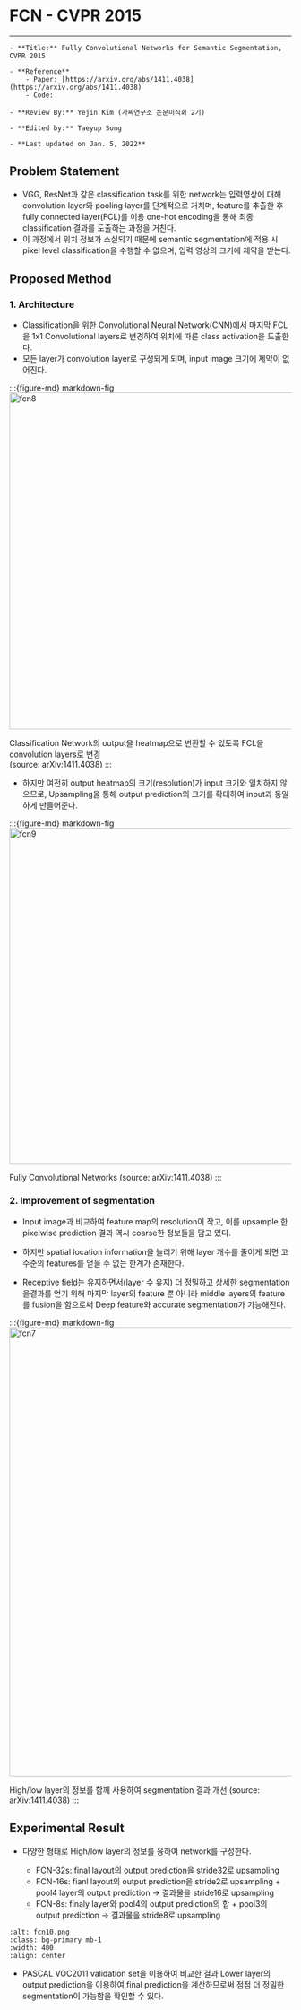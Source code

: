 # FCN - CVPR 2015

---

```{admonition} Information
- **Title:** Fully Convolutional Networks for Semantic Segmentation, CVPR 2015

- **Reference**
    - Paper: [https://arxiv.org/abs/1411.4038](https://arxiv.org/abs/1411.4038)
    - Code:
    
- **Review By:** Yejin Kim (가짜연구소 논문미식회 2기)

- **Edited by:** Taeyup Song

- **Last updated on Jan. 5, 2022**
```

## Problem Statement

- VGG, ResNet과 같은 classification task를 위한 network는 입력영상에 대해 convolution layer와 pooling layer를 단계적으로 거치며, feature를 추출한 후 fully connected layer(FCL)를 이용 one-hot encoding을 통해 최종 classification 결과를 도출하는 과정을 거친다. 
- 이 과정에서 위치 정보가 소실되기 때문에 semantic segmentation에 적용 시 pixel level classification을 수행할 수 없으며, 입력 영상의 크기에 제약을 받는다. 

## Proposed Method

### 1. Architecture

- Classification을 위한 Convolutional Neural Network(CNN)에서 마지막 FCL을 1x1 Convolutional layers로 변경하여 위치에 따른 class activation을 도출한다. 
- 모든 layer가 convolution layer로 구성되게 되며, input image 크기에 제약이 없어진다. 

:::{figure-md} markdown-fig
<img src="pic/FCN/fcn8.png" alt="fcn8" class="bg-primary mb-1" width="600px">

Classification Network의 output을 heatmap으로 변환할 수 있도록 FCL을 convolution layers로 변경 \
(source: arXiv:1411.4038)
:::

- 하지만 여전히 output heatmap의 크기(resolution)가 input 크기와 일치하지 않으므로, Upsampling을 통해 output prediction의 크기를 확대하여 input과 동일하게 만들어준다. 


:::{figure-md} markdown-fig
<img src="pic/FCN/fcn9.png" alt="fcn9" class="bg-primary mb-1" width="600px">

Fully Convolutional Networks (source: arXiv:1411.4038)
:::

### 2. Improvement of segmentation


- Input image과 비교하여 feature map의 resolution이 작고, 이를 upsample 한 pixelwise prediction 결과 역시 coarse한 정보들을 담고 있다.

- 하지만 spatial location information을 늘리기 위해 layer 개수를 줄이게 되면 고수준의 features를 얻을 수 없는 한계가 존재한다. 

- Receptive field는 유지하면서(layer 수 유지) 더 정밀하고 상세한 segmentation을결과를 얻기 위해 마지막 layer의 feature 뿐 아니라 middle layers의 feature를 fusion을 함으로써 Deep feature와 accurate segmentation가 가능해진다.


:::{figure-md} markdown-fig
<img src="pic/FCN/fcn7.png" alt="fcn7" class="bg-primary mb-1" width="800px">

High/low layer의 정보를 함께 사용하여 segmentation 결과 개선  (source: arXiv:1411.4038)
:::

## Experimental Result

- 다양한 형태로 High/low layer의 정보를 융하여 network를 구성한다. 

    - FCN-32s: final layout의 output prediction을 stride32로 upsampling
    - FCN-16s: fianl layout의 output prediction을 stride2로 upsampling + pool4 layer의 output prediction → 결과물을 stride16로 upsampling
    - FCN-8s: finaly layer와 pool4의 output prediction의 합 + pool3의 output prediction → 결과물을 stride8로 upsampling
   
```{image} pic/FCN/fcn10.png
:alt: fcn10.png
:class: bg-primary mb-1
:width: 400
:align: center
```
- PASCAL VOC2011 validation set을 이용하여 비교한 결과 Lower layer의 output prediction을 이용하여 final prediction을 계산하므로써 점점 더 정밀한 segmentation이 가능함을 확인할 수 있다. 


